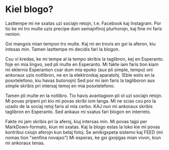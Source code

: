 <link rel="stylesheet" href="https://warut92.github.io/stilo.css">

# Kiel blogo?
Lasttempe mi ne sxatas uzi sociajn retojn, t.e. Facebook kaj Instagram. Por tio ke mi tro multe uzis precipe dum semajnfinoj plurhorojn, kaj fine mi faris nenion. 

Gxi mangxis mian tempon tro multe. Kaj mi en trovis en gxi la aferon, kiu intesas min. Tamen lasttempe mi decidis fari la blogon. 

Cxu vi kredas, ke mi tempe al la tempo skribis la taglibron, kej en Esperanto. foje en mia lingvo, sed pli multe en Esperanto. Mi fakte iam faris tion kiam mi eklernis Esperanton cxar dum mia epoko (aux pli simple, tempo) oni ankoraux uzis notlibron, ne en la elektronikaj aparatohj. (Eble estis en la posxtelefono, kiu havas butonojn) Sed por mi iam faris la tagliboron aux simple skribis pri intersaj temoj en mia posxtelefono. 

Tamen pli multe en la notlibro. Tio havis avantagxon pli ol uzi sociajn retojn. Mi povas pripeni pri kio mi povas skribi iom langa. Mi ne scias cxu pro la uzado de la sociaj retoj faris al mia cerbo. KAJ nun mi ankoraux skribis taglibron en Esperanto. Sed ankaux mi sxatus fari blogon en interreto. 

Fakte mi jam skribis pri la aferoj, kiuj intersas min. Mi povas tajpi per MarkDown-formato, kiun mi sxatas. Kaj la blogo estas la loko kie mi povas kontribui cxiujn aferojn kun belaj fotoj. Se amikigxpeta sistemo kaj FEED (mi nomas tion "senfina novajxo") Mi esperas, ke gxi gxojigas mian vivon, kiun mi ankoraux tenas.
